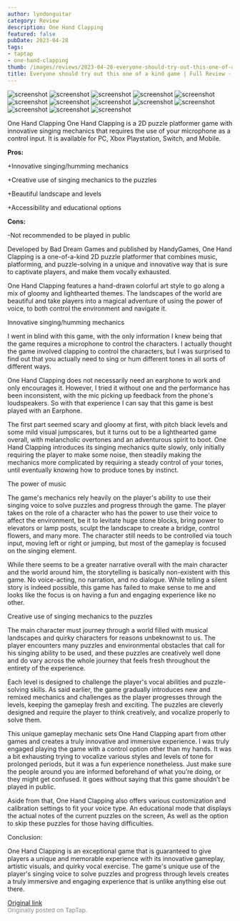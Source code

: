 ```yaml
---
author: lyndonguitar
category: Review
description: One Hand Clapping
featured: false
pubDate: 2023-04-28
tags:
- taptap
- one-hand-clapping
thumb: /images/reviews/2023-04-28-everyone-should-try-out-this-one-of-a-kind-game--full-review---one-hand-clapping-0.avif
title: Everyone should try out this one of a kind game | Full Review - One Hand Clapping
---
```


<div class="gallery">
  <img src="/images/reviews/2023-04-28-everyone-should-try-out-this-one-of-a-kind-game--full-review---one-hand-clapping-0.avif" alt="screenshot" />
  <img src="/images/reviews/2023-04-28-everyone-should-try-out-this-one-of-a-kind-game--full-review---one-hand-clapping-1.avif" alt="screenshot" />
  <img src="/images/reviews/2023-04-28-everyone-should-try-out-this-one-of-a-kind-game--full-review---one-hand-clapping-2.avif" alt="screenshot" />
  <img src="/images/reviews/2023-04-28-everyone-should-try-out-this-one-of-a-kind-game--full-review---one-hand-clapping-3.avif" alt="screenshot" />
  <img src="/images/reviews/2023-04-28-everyone-should-try-out-this-one-of-a-kind-game--full-review---one-hand-clapping-4.avif" alt="screenshot" />
  <img src="/images/reviews/2023-04-28-everyone-should-try-out-this-one-of-a-kind-game--full-review---one-hand-clapping-5.avif" alt="screenshot" />
  <img src="/images/reviews/2023-04-28-everyone-should-try-out-this-one-of-a-kind-game--full-review---one-hand-clapping-6.avif" alt="screenshot" />
  <img src="/images/reviews/2023-04-28-everyone-should-try-out-this-one-of-a-kind-game--full-review---one-hand-clapping-7.avif" alt="screenshot" />
  <img src="/images/reviews/2023-04-28-everyone-should-try-out-this-one-of-a-kind-game--full-review---one-hand-clapping-8.avif" alt="screenshot" />
  <img src="/images/reviews/2023-04-28-everyone-should-try-out-this-one-of-a-kind-game--full-review---one-hand-clapping-9.avif" alt="screenshot" />
  <img src="/images/reviews/2023-04-28-everyone-should-try-out-this-one-of-a-kind-game--full-review---one-hand-clapping-10.avif" alt="screenshot" />
  <img src="/images/reviews/2023-04-28-everyone-should-try-out-this-one-of-a-kind-game--full-review---one-hand-clapping-11.avif" alt="screenshot" />
  <img src="/images/reviews/2023-04-28-everyone-should-try-out-this-one-of-a-kind-game--full-review---one-hand-clapping-12.avif" alt="screenshot" />
</div>

One Hand Clapping
One Hand Clapping is a 2D puzzle platformer game with innovative singing mechanics that requires the use of your microphone as a control input. It is available for PC, Xbox Playstation, Switch, and Mobile.


**Pros:**


+Innovative singing/humming mechanics

+Creative use of singing mechanics to the puzzles

+Beautiful landscape and levels

+Accessibility and educational options


**Cons:**


-Not recommended to be played in public

Developed by Bad Dream Games and published by HandyGames, One Hand Clapping is a one-of-a-kind 2D puzzle platformer that combines music, platforming, and puzzle-solving in a unique and innovative way that is sure to captivate players, and make them vocally exhausted.

One Hand Clapping features a hand-drawn colorful art style to go along a mix of gloomy and lighthearted themes. The landscapes of the world are beautiful and take players into a magical adventure of using the power of voice, to both control the environment and navigate it.

Innovative singing/humming mechanics

I went in blind with this game, with the only information I knew being that the game requires a microphone to control the characters. I actually thought the game involved clapping to control the characters, but I was surprised to find out that you actually need to sing or hum different tones in all sorts of different ways.

One Hand Clapping does not necessarily need an earphone to work and only encourages it. However, I tried it without one and the performance has been inconsistent, with the mic picking up feedback from the phone's loudspeakers. So with that experience I can say that this game is best played with an Earphone.

The first part seemed scary and gloomy at first, with pitch black levels and some mild visual jumpscares, but it turns out to be a lighthearted game overall, with melancholic overtones and an adventurous spirit to boot. One Hand Clapping introduces its singing mechanics quite slowly, only initially requiring the player to make some noise, then steadily making the mechanics more complicated by requiring a steady control of your tones, until eventually knowing how to produce tones by instinct.

The power of music

The game's mechanics rely heavily on the player's ability to use their singing voice to solve puzzles and progress through the game. The player takes on the role of a character who has the power to use their voice to affect the environment, be it to levitate huge stone blocks, bring power to elevators or lamp posts, sculpt the landscape to create a bridge, control flowers, and many more. The character still needs to be controlled via touch input, moving left or right or jumping, but most of the gameplay is focused on the singing element.

While there seems to be a greater narrative overall with the main character and the world around him, the storytelling is basically non-existent with this game. No voice-acting, no narration, and no dialogue. While telling a silent story is indeed possible, this game has failed to make sense to me and looks like the focus is on having a fun and engaging experience like no other.

Creative use of singing mechanics to the puzzles

The main character must journey through a world filled with musical landscapes and quirky characters for reasons unbeknownst to us. The player encounters many puzzles and environmental obstacles that call for his singing ability to be used, and these puzzles are creatively well done and do vary across the whole journey that feels fresh throughout the entirety of the experience.

Each level is designed to challenge the player's vocal abilities and puzzle-solving skills. As said earlier, the game gradually introduces new and remixed mechanics and challenges as the player progresses through the levels, keeping the gameplay fresh and exciting. The puzzles are cleverly designed and require the player to think creatively, and vocalize properly to solve them.

This unique gameplay mechanic sets One Hand Clapping apart from other games and creates a truly innovative and immersive experience. I was truly engaged playing the game with a control option other than my hands. It was a bit exhausting trying to vocalize various styles and levels of tone for prolonged periods, but it was a fun experience nonetheless. Just make sure the people around you are informed beforehand of what you’re doing, or they might get confused. It goes without saying that this game shouldn’t be played in public.

Aside from that, One Hand Clapping also offers various customization and calibration settings to fit your voice type. An educational mode that displays the actual notes of the current puzzles on the screen, As well as the option to skip these puzzles for those having difficulties.

Conclusion:

One Hand Clapping is an exceptional game that is guaranteed to give players a unique and memorable experience with its innovative gameplay, artistic visuals, and quirky vocal exercise. The game's unique use of the player's singing voice to solve puzzles and progress through levels creates a truly immersive and engaging experience that is unlike anything else out there.

[Original link](https://www.taptap.io/post/5271995)<br><span style="font-size: 0.95em; color: #888;">Originally posted on TapTap.</span>